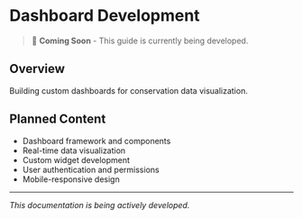 # Dashboard Development

> 🚧 **Coming Soon** - This guide is currently being developed.

## Overview
Building custom dashboards for conservation data visualization.

## Planned Content
- Dashboard framework and components
- Real-time data visualization
- Custom widget development
- User authentication and permissions
- Mobile-responsive design

---
*This documentation is being actively developed.*